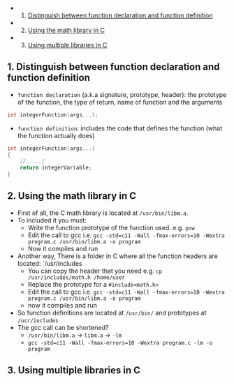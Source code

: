 <!-- vscode-markdown-toc -->
* 1. [Distinguish between function declaration and function definition](#Distinguishbetweenfunctiondeclarationandfunctiondefinition)
* 2. [Using the math library in C](#UsingthemathlibraryinC)
* 3. [Using multiple libraries in C](#UsingmultiplelibrariesinC)

<!-- vscode-markdown-toc-config
	numbering=true
	autoSave=true
	/vscode-markdown-toc-config -->
<!-- /vscode-markdown-toc -->

##  1. <a name='Distinguishbetweenfunctiondeclarationandfunctiondefinition'></a>Distinguish between function declaration and function definition

- `function declaration` (a.k.a signature, prototype, header): the prototype of the function, the type of return, name of function and the arguments

``` c
int integerFunction(args...);
```  

- `function definition`: includes the code that defines the function (what the function actually does)

``` c
int integerFunction(args...)
{
	//...../
	return integerVariable;
}
``` 

##  2. <a name='UsingthemathlibraryinC'></a>Using the math library in C

- First of all, the C math library is located at `/usr/bin/libm.a`.
- To included it you must:
  - Write the function prototype of the function used. e.g. `pow`
  - Edit the call to gcc i.e. `gcc -std=c11 -Wall -fmax-errors=10 -Wextra program.c /usr/bin/libm.a -o program`
  - Now it compiles and run
- Another way, There is a folder in C where all the function headers are located: `/usr/includes
  - You can copy the header that you need e.g. `cp /usr/includes/math.h /home/user`
  - Replace the prototype for a `#include<math.h>`
  - Edit the call to gcc i.e. `gcc -std=c11 -Wall -fmax-errors=10 -Wextra program.c /usr/bin/libm.a -o program`
  - now it compiles and run
- So function definitions are located at `/usr/bin/` and prototypes at `/usr/includes`
- The gcc call can be shortened?
  - `/usr/bin/libm.a` -> `libm.a` -> `-lm`
  - `gcc -std=c11 -Wall -fmax-errors=10 -Wextra program.c -lm -o program`

##  3. <a name='UsingmultiplelibrariesinC'></a>Using multiple libraries in C
